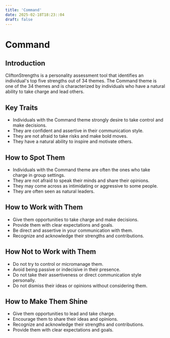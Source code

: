 ```yaml
---
title: 'Command'
date: 2025-02-18T18:23::04
draft: false
---
```


# Command

## Introduction

CliftonStrengths is a personality assessment tool that identifies an individual's top five strengths out of 34 themes. The Command theme is one of the 34 themes and is characterized by individuals who have a natural ability to take charge and lead others.

## Key Traits

- Individuals with the Command theme strongly desire to take control and make decisions.
- They are confident and assertive in their communication style.
- They are not afraid to take risks and make bold moves.
- They have a natural ability to inspire and motivate others.

## How to Spot Them

- Individuals with the Command theme are often the ones who take charge in group settings.
- They are not afraid to speak their minds and share their opinions.
- They may come across as intimidating or aggressive to some people.
- They are often seen as natural leaders.

## How to Work with Them

- Give them opportunities to take charge and make decisions.
- Provide them with clear expectations and goals.
- Be direct and assertive in your communication with them.
- Recognize and acknowledge their strengths and contributions.

## How Not to Work with Them

- Do not try to control or micromanage them.
- Avoid being passive or indecisive in their presence.
- Do not take their assertiveness or direct communication style personally.
- Do not dismiss their ideas or opinions without considering them.

## How to Make Them Shine

- Give them opportunities to lead and take charge.
- Encourage them to share their ideas and opinions.
- Recognize and acknowledge their strengths and contributions.
- Provide them with clear expectations and goals.
